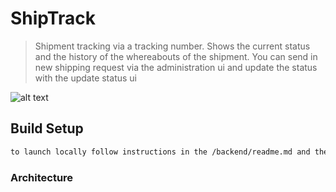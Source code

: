 # ShipTrack

> Shipment tracking via a tracking number. Shows the current status and the history of the whereabouts of the shipment. 
> You can send in new shipping request via the administration ui and update the status with the update status ui

![alt text](https://raw.githubusercontent.com/konstantinsteinmiller/shipment-tracking/master/images/shiptrack-search.PNG)

## Build Setup
``` bash
to launch locally follow instructions in the /backend/readme.md and the /fronend/readme.md
```

### Architecture

>